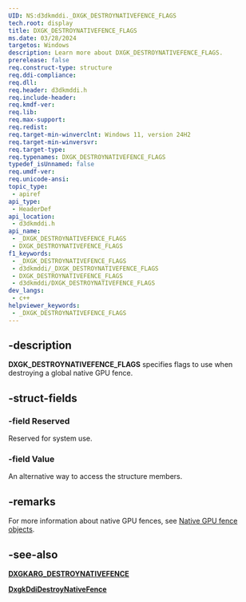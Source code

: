 ```yaml
---
UID: NS:d3dkmddi._DXGK_DESTROYNATIVEFENCE_FLAGS
tech.root: display
title: DXGK_DESTROYNATIVEFENCE_FLAGS
ms.date: 03/28/2024
targetos: Windows
description: Learn more about DXGK_DESTROYNATIVEFENCE_FLAGS.
prerelease: false
req.construct-type: structure
req.ddi-compliance: 
req.dll: 
req.header: d3dkmddi.h
req.include-header: 
req.kmdf-ver: 
req.lib: 
req.max-support: 
req.redist: 
req.target-min-winverclnt: Windows 11, version 24H2
req.target-min-winversvr: 
req.target-type: 
req.typenames: DXGK_DESTROYNATIVEFENCE_FLAGS
typedef_isUnnamed: false
req.umdf-ver: 
req.unicode-ansi: 
topic_type:
 - apiref
api_type:
 - HeaderDef
api_location:
 - d3dkmddi.h
api_name:
 - _DXGK_DESTROYNATIVEFENCE_FLAGS
 - DXGK_DESTROYNATIVEFENCE_FLAGS
f1_keywords:
 - _DXGK_DESTROYNATIVEFENCE_FLAGS
 - d3dkmddi/_DXGK_DESTROYNATIVEFENCE_FLAGS
 - DXGK_DESTROYNATIVEFENCE_FLAGS
 - d3dkmddi/DXGK_DESTROYNATIVEFENCE_FLAGS
dev_langs:
 - c++
helpviewer_keywords:
 - _DXGK_DESTROYNATIVEFENCE_FLAGS
---
```


## -description

**DXGK_DESTROYNATIVEFENCE_FLAGS** specifies flags to use when destroying a global native GPU fence.

## -struct-fields

### -field Reserved

Reserved for system use.

### -field Value

An alternative way to access the structure members.

## -remarks

For more information about native GPU fences, see [Native GPU fence objects](/windows-hardware/drivers/display/native-gpu-fence-objects).

## -see-also

[**DXGKARG_DESTROYNATIVEFENCE**](ns-d3dkmddi-dxgkarg_destroynativefence.md)

[**DxgkDdiDestroyNativeFence**](nc-d3dkmddi-dxgkddi_destroynativefence.md)
